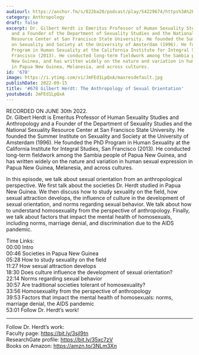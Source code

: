 ```yaml
---
audiourl: https://anchor.fm/s/822ba20/podcast/play/54229674/https%3A%2F%2Fd3ctxlq1ktw2nl.cloudfront.net%2Fstaging%2F2022-5-30%2F6e61cf0a-7445-2683-8fea-9bfce2c997bb.m4a
category: Anthropology
draft: false
excerpt: Dr. Gilbert Herdt is Emeritus Professor of Human Sexuality Studies and Anthropology
  and a Founder of the Department of Sexuality Studies and the National Sexuality
  Resource Center at San Francisco State University. He founded the Summer Institute
  on Sexuality and Society at the University of Amsterdam (1996). He founded the PhD
  Program in Human Sexuality at the California Institute for Integral Studies, San
  Francisco (2013). He conducted long-term fieldwork among the Sambia people of Papua
  New Guinea, and has written widely on the nature and variation in human sexual expression
  in Papua New Guinea, Melanesia, and across cultures.
id: '678'
image: https://i.ytimg.com/vi/JmFEd1LpQxA/maxresdefault.jpg
publishDate: 2022-09-15
title: '#678 Gilbert Herdt: The Anthropology of Sexual Orientation'
youtubeid: JmFEd1LpQxA
---
```

<div class="timelinks">

RECORDED ON JUNE 30th 2022.  
Dr. Gilbert Herdt is Emeritus Professor of Human Sexuality Studies and Anthropology and a Founder of the Department of Sexuality Studies and the National Sexuality Resource Center at San Francisco State University. He founded the Summer Institute on Sexuality and Society at the University of Amsterdam (1996). He founded the PhD Program in Human Sexuality at the California Institute for Integral Studies, San Francisco (2013). He conducted long-term fieldwork among the Sambia people of Papua New Guinea, and has written widely on the nature and variation in human sexual expression in Papua New Guinea, Melanesia, and across cultures.

In this episode, we talk about sexual orientation from an anthropological perspective. We first talk about the societies Dr. Herdt studied in Papua New Guinea. We then discuss how to study sexuality on the field, how sexual attraction develops, the influence of culture in the development of sexual orientation, and norms regarding sexual behavior. We talk about how to understand homosexuality from the perspective of anthropology. Finally, we talk about factors that impact the mental health of homosexuals, including norms, marriage denial, and discrimination due to the AIDS pandemic.

Time Links:  
<time>00:00</time> Intro  
<time>00:46</time> Societies in Papua New Guinea  
<time>05:28</time> How to study sexuality on the field  
<time>11:27</time> How sexual attraction develops  
<time>18:30</time> Does culture influence the development of sexual orientation?  
<time>22:14</time> Norms regarding sexual behavior  
<time>30:57</time> Are traditional societies tolerant of homosexuality?  
<time>33:56</time> Homosexuality from the perspective of anthropology  
<time>39:53</time> Factors that impact the mental health of homosexuals: norms, marriage denial, the AIDS pandemic  
<time>53:01</time> Follow Dr. Herdt’s work!

---

Follow Dr. Herdt’s work:  
Faculty page: https://bit.ly/3sjl9tn  
ResearchGate profile: https://bit.ly/35xc7zV  
Books on Amazon: https://amzn.to/3NLm3Xn
</div>


